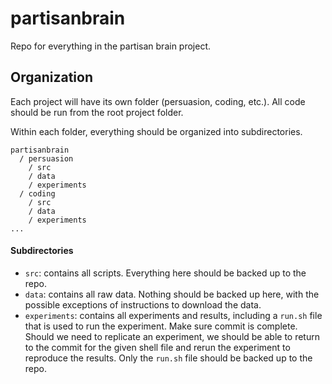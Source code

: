 # partisanbrain
Repo for everything in the partisan brain project.

## Organization
Each project will have its own folder (persuasion, coding, etc.). All code should be run from the root project folder.

Within each folder, everything should be organized into subdirectories. 
```
partisanbrain
  / persuasion
    / src
    / data
    / experiments
  / coding
    / src
    / data
    / experiments
...
```

#### Subdirectories
- `src`: contains all scripts. Everything here should be backed up to the repo.
- `data`: contains all raw data. Nothing should be backed up here, with the possible exceptions of instructions to download the data.
- `experiments`: contains all experiments and results, including a `run.sh` file that is used to run the experiment. Make sure commit is complete. Should we need to replicate an experiment, we should be able to return to the commit for the given shell file and rerun the experiment to reproduce the results. Only the `run.sh` file should be backed up to the repo.
